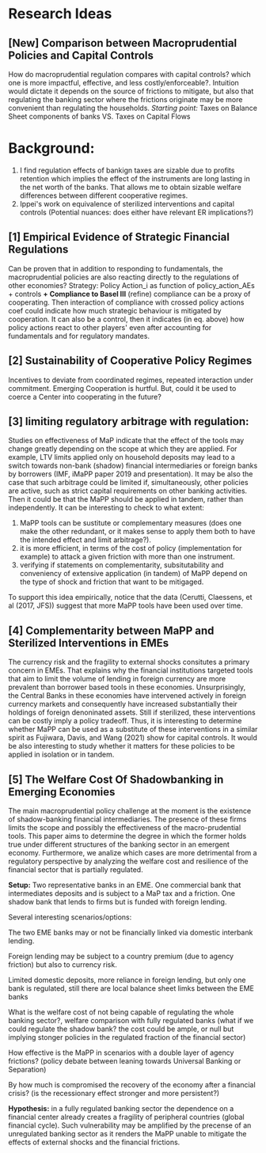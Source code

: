 <!--- This files contains possible research ideas to be pursued -->

# Research Ideas

<!--- Sept 2021 --->
## [New] Comparison between Macroprudential Policies and Capital Controls 
How do macroprudential regulation compares with capital controls? which one is more impactful, effective, and less costly/enforceable?. Intuition would dictate it depends on the source of frictions to mitigate, but also that regulating the banking sector where the frictions originate may be more convenient than regulating the households. 
*Starting point:* Taxes on Balance Sheet components of banks VS. Taxes on Capital Flows
# Background: 
1. I find regulation effects of bankign taxes are sizable due to profits retention which implies the effect of the instruments are long lasting in the net worth of the banks. That allows me to obtain sizable welfare differences between different cooperative regimes.
2. Ippei's work on equivalence of sterilized interventions and capital controls
(Potential nuances: does either have relevant ER implications?)


## [1] Empirical Evidence of Strategic Financial Regulations <!--- Jan 2021 --->

Can be proven that in addition to responding to fundamentals, the macroprudential policies are also reacting directly to the regulations of other economies?
Strategy: Policy Action_i as function of policy_action_AEs + controls **+ Compliance to Basel III**
(refine)  compliance can be a proxy of cooperating. Then interaction of compliance with crossed policy actions coef could indicate how much strategic behaviour is mitigated by cooperation. It can also be a control, then it indicates (in eq. above) how policy actions react to other players' even after accounting for fundamentals and for regulatory mandates.


## [2] Sustainability of Cooperative Policy Regimes <!--- Jan 2021 --->

Incentives to deviate from coordinated regimes, repeated interaction under commitment.
Emerging Cooperation is hurtful. But, could it be used to coerce a Center into cooperating in the future?

## [3] limiting regulatory arbitrage with regulation: <!--- July 2020 -->

Studies on effectiveness of MaP indicate that the effect of the tools may change greatly depending on the scope at which they are applied. For example, 
LTV limits applied only on household deposits may lead to a switch towards non-bank (shadow) financial intermediaries or foreign banks by borrowers (IMF, iMaPP paper 2019 and presentation). It may be also the case that such arbitrage could be limited if, simultaneously, other policies are active, such as strict capital requirements on other banking activities. Then it could be that the MaPP should be applied in tandem, rather than independently. It can be interesting to check to what extent: 

1) MaPP tools can be sustitute or complementary measures (does one make the other redundant, or it makes sense to apply them both to have the intended effect and limit 
arbitrage?).
2) it is more efficient, in terms of the cost of policy (implementation for example) to attack a given friction with more than one instrument. 
3) verifying if statements on complementarity, subsitutability and conveniency of extensive application (in tandem) of MaPP depend on the type of shock and friction 
that want to be mitigaged. 

To support this idea empirically, notice that the data (Cerutti, Claessens, et al (2017, JFS)) suggest that more MaPP tools have been used over time.


## [4] Complementarity between MaPP and Sterilized Interventions in EMEs <!--- July 2020 -->

The currency risk and the fragility to external shocks consitutes a primary concern in EMEs. That explains why the financial institutions targeted tools that aim to limit the volume of lending in foreign currency are more prevalent than borrower based tools in these economies. Unsurprisingly, the Central Banks in these economies have intervened actively in foreign currency markets and consequently have increased substantially their holdings of foreign denoninated assets. Still if sterilized, these interventions can be costly imply a policy tradeoff. Thus, it is interesting to determine whether MaPP can be used as a substitute of these interventions in a similar spirit as Fujiwara, Davis, and Wang (2021) show for capital controls. It would be also interesting to study whether it matters for these policies to be applied in isolation or in tandem.
<!--- Possible frameworks: SOE, or LOE with Center and Periphery. This work is highly motivated by the fact that EMEs care more about currency fluctuations when setting their macroprudential policies. That is one of the main features that distinguish them from AEs. -->

## [5] The Welfare Cost Of Shadowbanking in Emerging Economies

The main macroprudential policy challenge at the moment is the existence of shadow-banking financial intermediaries. The presence of these firms limits the scope and possibly the effectiveness of the macro-prudential tools. This paper aims to determine the degree in which the former holds true under different structures of the banking sector in an emergent economy. Furthermore, we analize which cases are more detrimental from a regulatory perspective by analyzing the welfare cost and resilience of the financial sector that is partially regulated.

**Setup:** Two representative banks in an EME. One commercial bank that intermediates deposits and is subject to a MaP tax and a friction. One shadow bank that lends to firms but is funded with foreign lending. 

Several interesting scenarios/options:

The two EME banks may or not be financially linked via domestic interbank lending. 

Foreign lending may be subject to a country premium (due to agency friction) but also to currency risk.

Limited domestic deposits, more reliance in foreign lending, but only one bank is regulated, still there are local balance sheet limks between the EME banks 


What is the welfare cost of not being capable of regulating the whole banking sector?, welfare comparison with fully regulated banks (what if we could regulate the shadow bank? the cost could be ample, or null but implying stonger policies in the regulated fraction of the financial sector)

How effective is the MaPP in scenarios with a double layer of agency frictions? (policy debate between leaning towards Universal Banking or Separation)

By how much is compromised the recovery of the economy after a financial crisis? (is the recessionary effect stronger and more persistent?)

**Hypothesis:** in a fully regulated banking sector the dependence on a financial center already creates a fragility of peripheral countries (global financial cycle). Such vulnerability may be amplified by the precense of an unregulated banking sector as it renders the MaPP unable to mitigate the effects of external shocks and the financial frictions.

<!--- for empirical exploration: current stufies limited by the fact that MaPP sre dummies. Recently iMaPP produced statistics for the level of LTV across countries, yet they studied the]at variable at the individual country level. Something unprecedented, would be to perform the cross country effects analysis with the MaPP varisble that accounts for the intensity of the policy (in addition to the usual of counting types of policies used as proxy or MaPP tightening).-->
